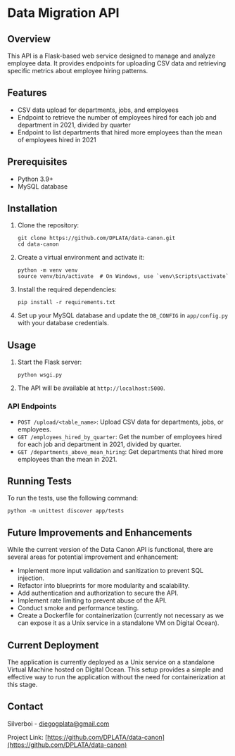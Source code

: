 # Data Migration API

## Overview

This API is a Flask-based web service designed to manage and analyze employee data. It provides endpoints for uploading CSV data and retrieving specific metrics about employee hiring patterns.

## Features

- CSV data upload for departments, jobs, and employees
- Endpoint to retrieve the number of employees hired for each job and department in 2021, divided by quarter
- Endpoint to list departments that hired more employees than the mean of employees hired in 2021

## Prerequisites

- Python 3.9+
- MySQL database

## Installation

1. Clone the repository:
   ```
   git clone https://github.com/DPLATA/data-canon.git
   cd data-canon
   ```

2. Create a virtual environment and activate it:
   ```
   python -m venv venv
   source venv/bin/activate  # On Windows, use `venv\Scripts\activate`
   ```

3. Install the required dependencies:
   ```
   pip install -r requirements.txt
   ```

4. Set up your MySQL database and update the `DB_CONFIG` in `app/config.py` with your database credentials.

## Usage

1. Start the Flask server:
   ```
   python wsgi.py
   ```

2. The API will be available at `http://localhost:5000`.

### API Endpoints

- `POST /upload/<table_name>`: Upload CSV data for departments, jobs, or employees.
- `GET /employees_hired_by_quarter`: Get the number of employees hired for each job and department in 2021, divided by quarter.
- `GET /departments_above_mean_hiring`: Get departments that hired more employees than the mean in 2021.

## Running Tests

To run the tests, use the following command:

```
python -m unittest discover app/tests
```

## Future Improvements and Enhancements
While the current version of the Data Canon API is functional, there are several areas for potential improvement and enhancement:

- Implement more input validation and sanitization to prevent SQL injection.
- Refactor into blueprints for more modularity and scalability.
- Add authentication and authorization to secure the API.
- Implement rate limiting to prevent abuse of the API.
- Conduct smoke and performance testing.
- Create a Dockerfile for containerization (currently not necessary as we can expose it as a Unix service in a standalone VM on Digital Ocean).

## Current Deployment
The application is currently deployed as a Unix service on a standalone Virtual Machine hosted on Digital Ocean. This setup provides a simple and effective way to run the application without the need for containerization at this stage.

## Contact

Silverboi - diegogplata@gmail.com

Project Link: [https://github.com/DPLATA/data-canon](https://github.com/DPLATA/data-canon)


